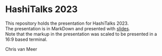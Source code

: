 # HashiTalks 2023

This repository holds the presentation for HashiTalks 2023.  
The presentation is in MarkDown and presented with [slides](https://github.com/maaslalani/slides).  
Note that the markup in the presentation was scaled to be presented in a 16:9 based terminal.  
  
Chris van Meer
